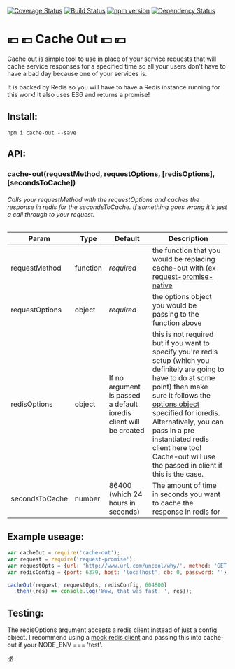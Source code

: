 [![Coverage Status](https://coveralls.io/repos/github/brantstuns/cache-out/badge.svg?branch=master)](https://coveralls.io/github/brantstuns/cache-out?branch=master)
[![Build Status](https://travis-ci.org/brantstuns/cache-out.svg?branch=master)](https://travis-ci.org/brantstuns/cache-out)
[![npm version](https://badge.fury.io/js/cache-out.svg)](https://badge.fury.io/js/cache-out)
[![Dependency Status](https://david-dm.org/brantstuns/cache-out.svg)](https://david-dm.org/boennemann/badges)

# 💶 💷 Cache Out 💵 💴
Cache out is simple tool to use in place of your service requests that will cache service responses for a specified time so all your users don't have to have a bad day because one of your services is. 

It is backed by Redis so you will have to have a Redis instance running for this work! It also uses ES6 and returns a promise!

## Install:
```
npm i cache-out --save
```

## API:
### cache-out(requestMethod, requestOptions, [redisOptions], [secondsToCache])

###### Calls your requestMethod with the requestOptions and caches the response in redis for the secondsToCache. If something goes wrong it's just a call through to your request.


| Param | Type | Default | Description |
| --- | --- | --- | --- |
| requestMethod | function | _required_ | the function that you would be replacing cache-out with (ex [request-promise-native](https://github.com/request/request-promise-native) |
| requestOptions | object | _required_ | the options object you would be passing to the function above |
| redisOptions | object | If no argument is passed a default ioredis client will be created | this is not required but if you want to specify you're redis setup (which you definitely are going to have to do at some point) then make sure it follows the [options object](https://github.com/luin/ioredis/blob/master/API.md#new-redisport-host-options) specified for ioredis. Alternatively, you can pass in a pre instantiated redis client here too! Cache-out will use the passed in client if this is the case. |
| secondsToCache | number | 86400 (which 24 hours in seconds) | The amount of time in seconds you want to cache the response in redis for |

## Example useage:
```javascript
var cacheOut = require('cache-out');
var request = require('request-promise');
var requestOpts = {url: 'http://www.url.com/uncool/why/', method: 'GET'};
var redisConfig = {port: 6379, host: 'localhost', db: 0, password: ''};

cacheOut(request, requestOpts, redisConfig, 604800)
  .then((res) => console.log('Wow, that was fast! ', res));
```

## Testing:

The redisOptions argument accepts a redis client instead of just a config object. I recommend using a [mock redis client](https://github.com/stipsan/ioredis-mock) and passing this into cache-out if your NODE_ENV === 'test'.

💰
